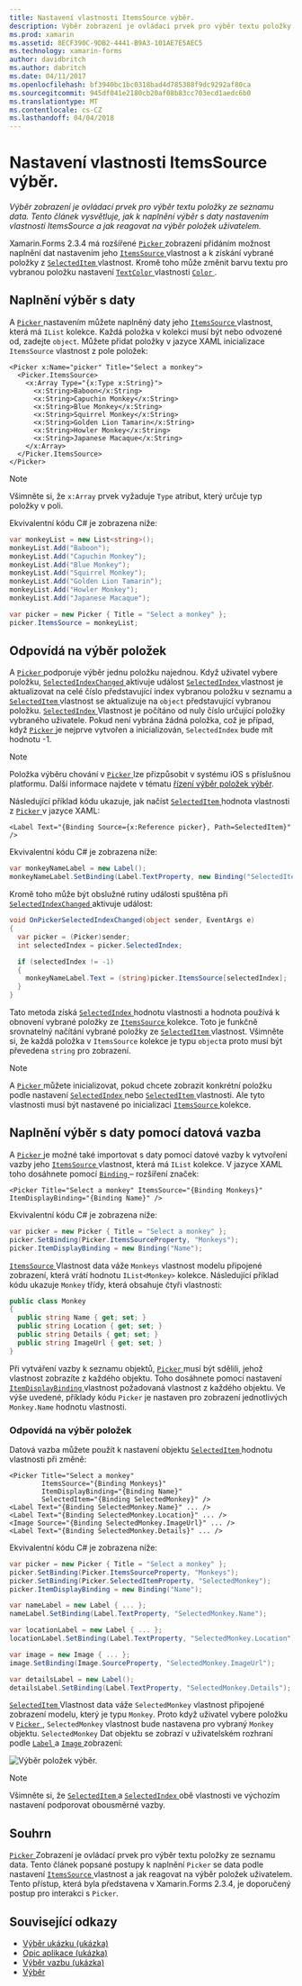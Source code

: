 ```yaml
---
title: Nastavení vlastnosti ItemsSource výběr.
description: Výběr zobrazení je ovládací prvek pro výběr textu položky ze seznamu data. Tento článek vysvětluje, jak k naplnění výběr s daty nastavením vlastnosti ItemsSource a jak reagovat na výběr položek uživatelem.
ms.prod: xamarin
ms.assetid: 8ECF390C-9DB2-4441-B9A3-101AE7E5AEC5
ms.technology: xamarin-forms
author: davidbritch
ms.author: dabritch
ms.date: 04/11/2017
ms.openlocfilehash: bf3940bc1bc0318bad4d785388f9dc9292af80ca
ms.sourcegitcommit: 945df041e2180cb20af08b83cc703ecd1aedc6b0
ms.translationtype: MT
ms.contentlocale: cs-CZ
ms.lasthandoff: 04/04/2018
---
```

# <a name="setting-a-pickers-itemssource-property"></a>Nastavení vlastnosti ItemsSource výběr.

_Výběr zobrazení je ovládací prvek pro výběr textu položky ze seznamu data. Tento článek vysvětluje, jak k naplnění výběr s daty nastavením vlastnosti ItemsSource a jak reagovat na výběr položek uživatelem._

Xamarin.Forms 2.3.4 má rozšířené [ `Picker` ](https://developer.xamarin.com/api/type/Xamarin.Forms.Picker/) zobrazení přidáním možnost naplnění dat nastavením jeho [ `ItemsSource` ](https://developer.xamarin.com/api/property/Xamarin.Forms.Picker.ItemsSource/) vlastnost a k získání vybrané položky z [ `SelectedItem` ](https://developer.xamarin.com/api/property/Xamarin.Forms.Picker.SelectedItem/) vlastnost. Kromě toho může změnit barvu textu pro vybranou položku nastavení [ `TextColor` ](https://developer.xamarin.com/api/property/Xamarin.Forms.Picker.TextColor/) vlastnosti [ `Color` ](https://developer.xamarin.com/api/type/Xamarin.Forms.Color/).

## <a name="populating-a-picker-with-data"></a>Naplnění výběr s daty

A [ `Picker` ](https://developer.xamarin.com/api/type/Xamarin.Forms.Picker/) nastavením můžete naplněný daty jeho [ `ItemsSource` ](https://developer.xamarin.com/api/property/Xamarin.Forms.Picker.ItemsSource/) vlastnost, která má `IList` kolekce. Každá položka v kolekci musí být nebo odvozené od, zadejte `object`. Můžete přidat položky v jazyce XAML inicializace `ItemsSource` vlastnost z pole položek:

```xaml
<Picker x:Name="picker" Title="Select a monkey">
  <Picker.ItemsSource>
    <x:Array Type="{x:Type x:String}">
      <x:String>Baboon</x:String>
      <x:String>Capuchin Monkey</x:String>
      <x:String>Blue Monkey</x:String>
      <x:String>Squirrel Monkey</x:String>
      <x:String>Golden Lion Tamarin</x:String>
      <x:String>Howler Monkey</x:String>
      <x:String>Japanese Macaque</x:String>
    </x:Array>
  </Picker.ItemsSource>
</Picker>
```

> [!NOTE]
> Všimněte si, že `x:Array` prvek vyžaduje `Type` atribut, který určuje typ položky v poli.

Ekvivalentní kódu C# je zobrazena níže:

```csharp
var monkeyList = new List<string>();
monkeyList.Add("Baboon");
monkeyList.Add("Capuchin Monkey");
monkeyList.Add("Blue Monkey");
monkeyList.Add("Squirrel Monkey");
monkeyList.Add("Golden Lion Tamarin");
monkeyList.Add("Howler Monkey");
monkeyList.Add("Japanese Macaque");

var picker = new Picker { Title = "Select a monkey" };
picker.ItemsSource = monkeyList;
```

## <a name="responding-to-item-selection"></a>Odpovídá na výběr položek

A [ `Picker` ](https://developer.xamarin.com/api/type/Xamarin.Forms.Picker/) podporuje výběr jednu položku najednou. Když uživatel vybere položku, [ `SelectedIndexChanged` ](https://developer.xamarin.com/api/event/Xamarin.Forms.Picker.SelectedIndexChanged/) aktivuje událost [ `SelectedIndex` ](https://developer.xamarin.com/api/property/Xamarin.Forms.Picker.SelectedIndex/) vlastnost je aktualizovat na celé číslo představující index vybranou položku v seznamu a [ `SelectedItem` ](https://developer.xamarin.com/api/property/Xamarin.Forms.Picker.SelectedItem/) vlastnost se aktualizuje na `object` představující vybranou položku. [ `SelectedIndex` ](https://developer.xamarin.com/api/property/Xamarin.Forms.Picker.SelectedIndex/) Vlastnost je počítáno od nuly číslo určující položky vybraného uživatele. Pokud není vybrána žádná položka, což je případ, když [ `Picker` ](https://developer.xamarin.com/api/type/Xamarin.Forms.Picker/) je nejprve vytvořen a inicializován, `SelectedIndex` bude mít hodnotu -1.

> [!NOTE]
> Položka výběru chování v [ `Picker` ](https://developer.xamarin.com/api/type/Xamarin.Forms.Picker/) lze přizpůsobit v systému iOS s příslušnou platformu. Další informace najdete v tématu [řízení výběr položek výběr](~/xamarin-forms/platform/platform-specifics/consuming/ios.md#picker_update_mode).

Následující příklad kódu ukazuje, jak načíst [ `SelectedItem` ](https://developer.xamarin.com/api/property/Xamarin.Forms.Picker.SelectedItem/) hodnota vlastnosti z [ `Picker` ](https://developer.xamarin.com/api/type/Xamarin.Forms.Picker/) v jazyce XAML:

```xaml
<Label Text="{Binding Source={x:Reference picker}, Path=SelectedItem}" />
```

Ekvivalentní kódu C# je zobrazena níže:

```csharp
var monkeyNameLabel = new Label();
monkeyNameLabel.SetBinding(Label.TextProperty, new Binding("SelectedItem", source: picker));
```

Kromě toho může být obslužné rutiny události spuštěna při [ `SelectedIndexChanged` ](https://developer.xamarin.com/api/event/Xamarin.Forms.Picker.SelectedIndexChanged/) aktivuje událost:

```csharp
void OnPickerSelectedIndexChanged(object sender, EventArgs e)
{
  var picker = (Picker)sender;
  int selectedIndex = picker.SelectedIndex;

  if (selectedIndex != -1)
  {
    monkeyNameLabel.Text = (string)picker.ItemsSource[selectedIndex];
  }
}
```

Tato metoda získá [ `SelectedIndex` ](https://developer.xamarin.com/api/property/Xamarin.Forms.Picker.SelectedIndex/) hodnotu vlastnosti a hodnota používá k obnovení vybrané položky ze [ `ItemsSource` ](https://developer.xamarin.com/api/property/Xamarin.Forms.Picker.ItemsSource/) kolekce. Toto je funkčně srovnatelný načítání vybrané položky ze [ `SelectedItem` ](https://developer.xamarin.com/api/property/Xamarin.Forms.Picker.SelectedItem/) vlastnost. Všimněte si, že každá položka v `ItemsSource` kolekce je typu `object`a proto musí být převedena `string` pro zobrazení.

> [!NOTE]
> A [ `Picker` ](https://developer.xamarin.com/api/type/Xamarin.Forms.Picker/) můžete inicializovat, pokud chcete zobrazit konkrétní položku podle nastavení [ `SelectedIndex` ](https://developer.xamarin.com/api/property/Xamarin.Forms.Picker.SelectedIndex/) nebo [ `SelectedItem` ](https://developer.xamarin.com/api/property/Xamarin.Forms.Picker.SelectedItem/) vlastnosti. Ale tyto vlastnosti musí být nastavené po inicializaci [ `ItemsSource` ](https://developer.xamarin.com/api/property/Xamarin.Forms.Picker.ItemsSource/) kolekce.

## <a name="populating-a-picker-with-data-using-data-binding"></a>Naplnění výběr s daty pomocí datová vazba

A [ `Picker` ](https://developer.xamarin.com/api/type/Xamarin.Forms.Picker/) je možné také importovat s daty pomocí datové vazby k vytvoření vazby jeho [ `ItemsSource` ](https://developer.xamarin.com/api/property/Xamarin.Forms.Picker.ItemsSource/) vlastnost, která má `IList` kolekce. V jazyce XAML toho dosáhnete pomocí [ `Binding` ](https://developer.xamarin.com/api/type/Xamarin.Forms.Xaml.BindingExtension/) – rozšíření značek:

```xaml
<Picker Title="Select a monkey" ItemsSource="{Binding Monkeys}" ItemDisplayBinding="{Binding Name}" />
```

Ekvivalentní kódu C# je zobrazena níže:

```csharp
var picker = new Picker { Title = "Select a monkey" };
picker.SetBinding(Picker.ItemsSourceProperty, "Monkeys");
picker.ItemDisplayBinding = new Binding("Name");
```

[ `ItemsSource` ](https://developer.xamarin.com/api/property/Xamarin.Forms.Picker.ItemsSource/) Vlastnost data váže `Monkeys` vlastnost modelu připojené zobrazení, která vrátí hodnotu `IList<Monkey>` kolekce. Následující příklad kódu ukazuje `Monkey` třídy, která obsahuje čtyři vlastnosti:

```csharp
public class Monkey
{
  public string Name { get; set; }
  public string Location { get; set; }
  public string Details { get; set; }
  public string ImageUrl { get; set; }
}
```

Při vytváření vazby k seznamu objektů, [ `Picker` ](https://developer.xamarin.com/api/type/Xamarin.Forms.Picker/) musí být sdělili, jehož vlastnost zobrazíte z každého objektu. Toho dosáhnete pomocí nastavení [ `ItemDisplayBinding` ](https://developer.xamarin.com/api/property/Xamarin.Forms.Picker.ItemDisplayBinding/) vlastnost požadovaná vlastnost z každého objektu. Ve výše uvedené, příklady kódu `Picker` je nastaven pro zobrazení jednotlivých `Monkey.Name` hodnotu vlastnosti.

### <a name="responding-to-item-selection"></a>Odpovídá na výběr položek

Datová vazba můžete použít k nastavení objektu [ `SelectedItem` ](https://developer.xamarin.com/api/property/Xamarin.Forms.Picker.SelectedItem/) hodnotu vlastnosti při změně:

```xaml
<Picker Title="Select a monkey"
        ItemsSource="{Binding Monkeys}"
        ItemDisplayBinding="{Binding Name}"
        SelectedItem="{Binding SelectedMonkey}" />
<Label Text="{Binding SelectedMonkey.Name}" ... />
<Label Text="{Binding SelectedMonkey.Location}" ... />
<Image Source="{Binding SelectedMonkey.ImageUrl}" ... />
<Label Text="{Binding SelectedMonkey.Details}" ... />
```

Ekvivalentní kódu C# je zobrazena níže:

```csharp
var picker = new Picker { Title = "Select a monkey" };
picker.SetBinding(Picker.ItemsSourceProperty, "Monkeys");
picker.SetBinding(Picker.SelectedItemProperty, "SelectedMonkey");
picker.ItemDisplayBinding = new Binding("Name");

var nameLabel = new Label { ... };
nameLabel.SetBinding(Label.TextProperty, "SelectedMonkey.Name");

var locationLabel = new Label { ... };
locationLabel.SetBinding(Label.TextProperty, "SelectedMonkey.Location");

var image = new Image { ... };
image.SetBinding(Image.SourceProperty, "SelectedMonkey.ImageUrl");

var detailsLabel = new Label();
detailsLabel.SetBinding(Label.TextProperty, "SelectedMonkey.Details");
```

[ `SelectedItem` ](https://developer.xamarin.com/api/property/Xamarin.Forms.Picker.SelectedItem/) Vlastnost data váže `SelectedMonkey` vlastnost připojené zobrazení modelu, který je typu `Monkey`. Proto když uživatel vybere položku v [ `Picker` ](https://developer.xamarin.com/api/type/Xamarin.Forms.Picker/), `SelectedMonkey` vlastnost bude nastavena pro vybraný `Monkey` objektu. `SelectedMonkey` Dat objektu se zobrazí v uživatelském rozhraní podle [ `Label` ](https://developer.xamarin.com/api/type/Xamarin.Forms.Label/) a [ `Image` ](https://developer.xamarin.com/api/type/Xamarin.Forms.Image/) zobrazení:

![](populating-itemssource-images/monkeys.png "Výběr položek výběr.")

> [!NOTE]
> Všimněte si, že [ `SelectedItem` ](https://developer.xamarin.com/api/property/Xamarin.Forms.Picker.SelectedItem/) a [ `SelectedIndex` ](https://developer.xamarin.com/api/property/Xamarin.Forms.Picker.SelectedIndex/) obě vlastnosti ve výchozím nastavení podporovat obousměrné vazby.

## <a name="summary"></a>Souhrn

[ `Picker` ](https://developer.xamarin.com/api/type/Xamarin.Forms.Picker/) Zobrazení je ovládací prvek pro výběr textu položky ze seznamu data. Tento článek popsané postupy k naplnění `Picker` se data podle nastavení [ `ItemsSource` ](https://developer.xamarin.com/api/property/Xamarin.Forms.Picker.ItemsSource/) vlastnost a jak reagovat na výběr položek uživatelem. Tento přístup, která byla představena v Xamarin.Forms 2.3.4, je doporučený postup pro interakci s `Picker`.


## <a name="related-links"></a>Související odkazy

- [Výběr ukázku (ukázka)](https://developer.xamarin.com/samples/xamarin-forms/UserInterface/PickerDemo/)
- [Opic aplikace (ukázka)](https://developer.xamarin.com/samples/xamarin-forms/UserInterface/MonkeyAppPicker/)
- [Výběr vazbu (ukázka)](https://developer.xamarin.com/samples/xamarin-forms/UserInterface/BindablePicker/)
- [Výběr](https://developer.xamarin.com/api/type/Xamarin.Forms.Picker/)
